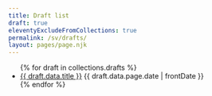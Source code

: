 ```yaml
---
title: Draft list
draft: true
eleventyExcludeFromCollections: true
permalink: /sv/drafts/
layout: pages/page.njk
---
```


<ul role="list">
  {% for draft in collections.drafts %}
    <li>
      <a href="{{ draft.url }}">{{ draft.data.title }}</a>
      {{ draft.data.page.date | frontDate }}
    </li>
  {% endfor %}
</ul>